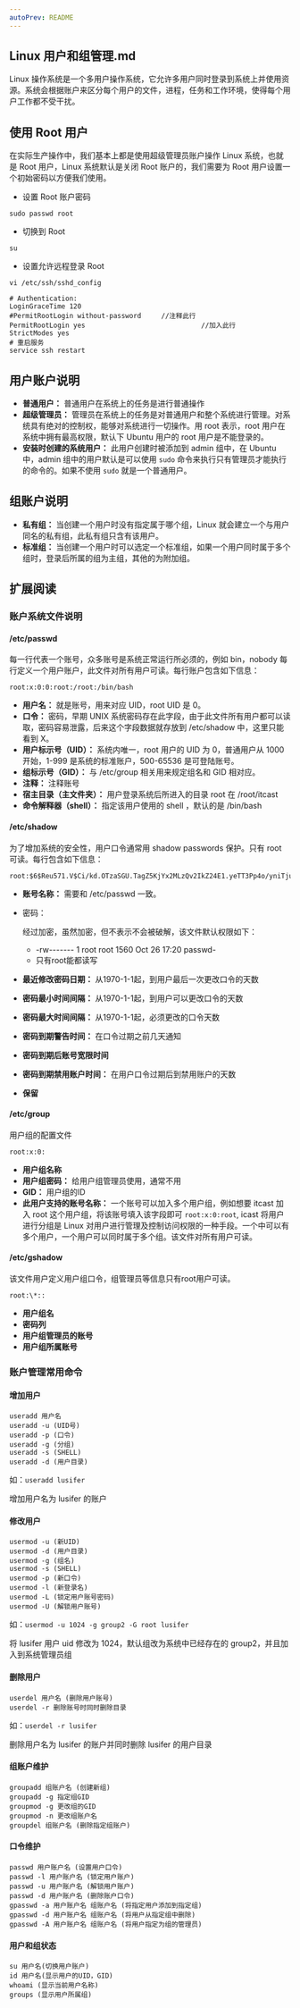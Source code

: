 ```yaml
---
autoPrev: README
---
```

## Linux 用户和组管理.md

Linux 操作系统是一个多用户操作系统，它允许多用户同时登录到系统上并使用资源。系统会根据账户来区分每个用户的文件，进程，任务和工作环境，使得每个用户工作都不受干扰。

## 使用 Root 用户

在实际生产操作中，我们基本上都是使用超级管理员账户操作 Linux 系统，也就是 Root 用户，Linux 系统默认是关闭 Root 账户的，我们需要为 Root 用户设置一个初始密码以方便我们使用。

- 设置 Root 账户密码

```shell
sudo passwd root
```

- 切换到 Root

```shell
su
```

- 设置允许远程登录 Root

```shell
vi /etc/ssh/sshd_config

# Authentication:
LoginGraceTime 120
#PermitRootLogin without-password     //注释此行
PermitRootLogin yes                             //加入此行
StrictModes yes
# 重启服务
service ssh restart
```

## 用户账户说明

- **普通用户：** 普通用户在系统上的任务是进行普通操作
- **超级管理员：** 管理员在系统上的任务是对普通用户和整个系统进行管理。对系统具有绝对的控制权，能够对系统进行一切操作。用 root 表示，root 用户在系统中拥有最高权限，默认下 Ubuntu 用户的 root 用户是不能登录的。
- **安装时创建的系统用户：** 此用户创建时被添加到 admin 组中，在 Ubuntu 中，admin 组中的用户默认是可以使用 `sudo` 命令来执行只有管理员才能执行的命令的。如果不使用 `sudo` 就是一个普通用户。

## 组账户说明

- **私有组：** 当创建一个用户时没有指定属于哪个组，Linux 就会建立一个与用户同名的私有组，此私有组只含有该用户。
- **标准组：** 当创建一个用户时可以选定一个标准组，如果一个用户同时属于多个组时，登录后所属的组为主组，其他的为附加组。

## 扩展阅读

### 账户系统文件说明

#### /etc/passwd

每一行代表一个账号，众多账号是系统正常运行所必须的，例如 bin，nobody 每行定义一个用户账户，此文件对所有用户可读。每行账户包含如下信息：

```
root:x:0:0:root:/root:/bin/bash
```

- **用户名：** 就是账号，用来对应 UID，root UID 是 0。
- **口令：** 密码，早期 UNIX 系统密码存在此字段，由于此文件所有用户都可以读取，密码容易泄露，后来这个字段数据就存放到 /etc/shadow 中，这里只能看到 X。
- **用户标示号（UID）：** 系统内唯一，root 用户的 UID 为 0，普通用户从 1000 开始，1-999 是系统的标准账户，500-65536 是可登陆账号。
- **组标示号（GID）：** 与 /etc/group 相关用来规定组名和 GID 相对应。
- **注释：** 注释账号
- **宿主目录（主文件夹）：** 用户登录系统后所进入的目录 root 在 /root/itcast
- **命令解释器（shell）：** 指定该用户使用的 shell ，默认的是 /bin/bash

#### /etc/shadow

为了增加系统的安全性，用户口令通常用 shadow passwords 保护。只有 root 可读。每行包含如下信息：

```shell
root:$6$Reu571.V$Ci/kd.OTzaSGU.TagZ5KjYx2MLzQv2IkZ24E1.yeTT3Pp4o/yniTjus/rRaJ92Z18MVy6suf1W5uxxurqssel.:17465:0:99999:7:::
```

- **账号名称：** 需要和 /etc/passwd 一致。

- 密码：

   

  经过加密，虽然加密，但不表示不会被破解，该文件默认权限如下：

  - -rw------- 1 root root 1560 Oct 26 17:20 passwd-
  - 只有root能都读写

- **最近修改密码日期：** 从1970-1-1起，到用户最后一次更改口令的天数

- **密码最小时间间隔：** 从1970-1-1起，到用户可以更改口令的天数

- **密码最大时间间隔：** 从1970-1-1起，必须更改的口令天数

- **密码到期警告时间：** 在口令过期之前几天通知

- **密码到期后账号宽限时间**

- **密码到期禁用账户时间：** 在用户口令过期后到禁用账户的天数

- **保留**

#### /etc/group

用户组的配置文件

```shell
root:x:0:
```

- **用户组名称**
- **用户组密码：** 给用户组管理员使用，通常不用
- **GID：** 用户组的ID
- **此用户支持的账号名称：** 一个账号可以加入多个用户组，例如想要 itcast 加入 root 这个用户组，将该账号填入该字段即可 `root:x:0:root`, icast 将用户进行分组是 Linux 对用户进行管理及控制访问权限的一种手段。一个中可以有多个用户，一个用户可以同时属于多个组。该文件对所有用户可读。

#### /etc/gshadow

该文件用户定义用户组口令，组管理员等信息只有root用户可读。

```shell
root:\*::
```

- **用户组名**
- **密码列**
- **用户组管理员的账号**
- **用户组所属账号**

### 账户管理常用命令

#### 增加用户

```shell
useradd 用户名
useradd -u (UID号)
useradd -p (口令)
useradd -g (分组)
useradd -s (SHELL)
useradd -d (用户目录)
```

如：`useradd lusifer`

增加用户名为 lusifer 的账户

#### 修改用户

```shell
usermod -u (新UID)
usermod -d (用户目录)
usermod -g (组名)
usermod -s (SHELL)
usermod -p (新口令)
usermod -l (新登录名)
usermod -L (锁定用户账号密码)
usermod -U (解锁用户账号)
```

如：`usermod -u 1024 -g group2 -G root lusifer`

将 lusifer 用户 uid 修改为 1024，默认组改为系统中已经存在的 group2，并且加入到系统管理员组

#### 删除用户

```shell
userdel 用户名 (删除用户账号)
userdel -r 删除账号时同时删除目录
```

如：`userdel -r lusifer`

删除用户名为 lusifer 的账户并同时删除 lusifer 的用户目录

#### 组账户维护

```shell
groupadd 组账户名 (创建新组)
groupadd -g 指定组GID
groupmod -g 更改组的GID
groupmod -n 更改组账户名
groupdel 组账户名 (删除指定组账户)
```

#### 口令维护

```shell
passwd 用户账户名 (设置用户口令)
passwd -l 用户账户名 (锁定用户账户)
passwd -u 用户账户名 (解锁用户账户)
passwd -d 用户账户名 (删除账户口令)
gpasswd -a 用户账户名 组账户名 (将指定用户添加到指定组)
gpasswd -d 用户账户名 组账户名 (将用户从指定组中删除)
gpasswd -A 用户账户名 组账户名 (将用户指定为组的管理员)
```

#### 用户和组状态

```shell
su 用户名(切换用户账户)
id 用户名(显示用户的UID，GID)
whoami (显示当前用户名称)
groups (显示用户所属组)
```


